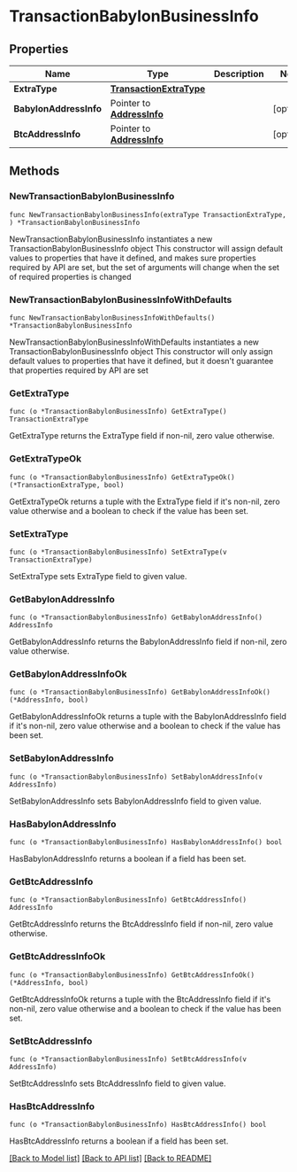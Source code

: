 # TransactionBabylonBusinessInfo

## Properties

Name | Type | Description | Notes
------------ | ------------- | ------------- | -------------
**ExtraType** | [**TransactionExtraType**](TransactionExtraType.md) |  | 
**BabylonAddressInfo** | Pointer to [**AddressInfo**](AddressInfo.md) |  | [optional] 
**BtcAddressInfo** | Pointer to [**AddressInfo**](AddressInfo.md) |  | [optional] 

## Methods

### NewTransactionBabylonBusinessInfo

`func NewTransactionBabylonBusinessInfo(extraType TransactionExtraType, ) *TransactionBabylonBusinessInfo`

NewTransactionBabylonBusinessInfo instantiates a new TransactionBabylonBusinessInfo object
This constructor will assign default values to properties that have it defined,
and makes sure properties required by API are set, but the set of arguments
will change when the set of required properties is changed

### NewTransactionBabylonBusinessInfoWithDefaults

`func NewTransactionBabylonBusinessInfoWithDefaults() *TransactionBabylonBusinessInfo`

NewTransactionBabylonBusinessInfoWithDefaults instantiates a new TransactionBabylonBusinessInfo object
This constructor will only assign default values to properties that have it defined,
but it doesn't guarantee that properties required by API are set

### GetExtraType

`func (o *TransactionBabylonBusinessInfo) GetExtraType() TransactionExtraType`

GetExtraType returns the ExtraType field if non-nil, zero value otherwise.

### GetExtraTypeOk

`func (o *TransactionBabylonBusinessInfo) GetExtraTypeOk() (*TransactionExtraType, bool)`

GetExtraTypeOk returns a tuple with the ExtraType field if it's non-nil, zero value otherwise
and a boolean to check if the value has been set.

### SetExtraType

`func (o *TransactionBabylonBusinessInfo) SetExtraType(v TransactionExtraType)`

SetExtraType sets ExtraType field to given value.


### GetBabylonAddressInfo

`func (o *TransactionBabylonBusinessInfo) GetBabylonAddressInfo() AddressInfo`

GetBabylonAddressInfo returns the BabylonAddressInfo field if non-nil, zero value otherwise.

### GetBabylonAddressInfoOk

`func (o *TransactionBabylonBusinessInfo) GetBabylonAddressInfoOk() (*AddressInfo, bool)`

GetBabylonAddressInfoOk returns a tuple with the BabylonAddressInfo field if it's non-nil, zero value otherwise
and a boolean to check if the value has been set.

### SetBabylonAddressInfo

`func (o *TransactionBabylonBusinessInfo) SetBabylonAddressInfo(v AddressInfo)`

SetBabylonAddressInfo sets BabylonAddressInfo field to given value.

### HasBabylonAddressInfo

`func (o *TransactionBabylonBusinessInfo) HasBabylonAddressInfo() bool`

HasBabylonAddressInfo returns a boolean if a field has been set.

### GetBtcAddressInfo

`func (o *TransactionBabylonBusinessInfo) GetBtcAddressInfo() AddressInfo`

GetBtcAddressInfo returns the BtcAddressInfo field if non-nil, zero value otherwise.

### GetBtcAddressInfoOk

`func (o *TransactionBabylonBusinessInfo) GetBtcAddressInfoOk() (*AddressInfo, bool)`

GetBtcAddressInfoOk returns a tuple with the BtcAddressInfo field if it's non-nil, zero value otherwise
and a boolean to check if the value has been set.

### SetBtcAddressInfo

`func (o *TransactionBabylonBusinessInfo) SetBtcAddressInfo(v AddressInfo)`

SetBtcAddressInfo sets BtcAddressInfo field to given value.

### HasBtcAddressInfo

`func (o *TransactionBabylonBusinessInfo) HasBtcAddressInfo() bool`

HasBtcAddressInfo returns a boolean if a field has been set.


[[Back to Model list]](../README.md#documentation-for-models) [[Back to API list]](../README.md#documentation-for-api-endpoints) [[Back to README]](../README.md)


